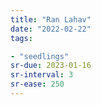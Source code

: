 ```yaml
---
title: "Ran Lahav"
date: "2022-02-22"
tags:

- "seedlings"
sr-due: 2023-01-16
sr-interval: 3
sr-ease: 250
---
```


